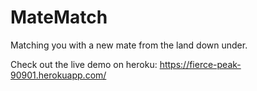 # MateMatch
Matching you with a new mate from the land down under.

Check out the live demo on heroku: https://fierce-peak-90901.herokuapp.com/
